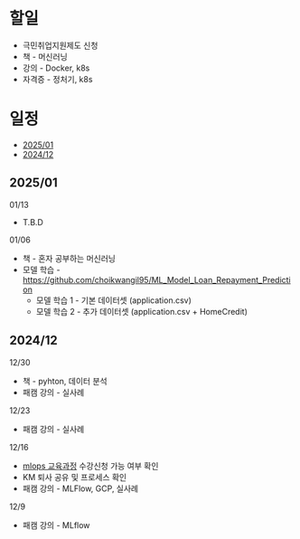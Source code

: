 
# 할일
- 극민취업지원제도 신청
- 책 - 머신러닝
- 강의 - Docker, k8s
- 자격증 - 정처기, k8s
  
# 일정
- [2025/01](2025/01)
- [2024/12](2024/12)
## 2025/01
01/13
- T.B.D

01/06
- 책 - 혼자 공부하는 머신러닝
- 모델 학습 - https://github.com/choikwangil95/ML_Model_Loan_Repayment_Prediction
  - 모델 학습 1 - 기본 데이터셋 (application.csv)
  - 모델 학습 2 - 추가 데이터셋 (application.csv + HomeCredit)
## 2024/12

12/30
- 책 - pyhton, 데이터 분석
- 패캠 강의 - 실사례

12/23
- 패캠 강의 - 실사례

12/16
- [mlops 교육과정](https://hrd.work24.go.kr/hrdp/co/pcobo/PCOBO0100P.do?tracseId=AIG20240000458997&tracseTme=2&crseTracseSe=C0061&trainstCstmrId=500020048219&tracseReqstsCd=undefined&cstmConsTme=undefined#) 수강신청 가능 여부 확인
- KM 퇴사 공유 및 프로세스 확인
- 패캠 강의 - MLFlow, GCP, 실사례

12/9
- 패캠 강의 - MLflow
  
